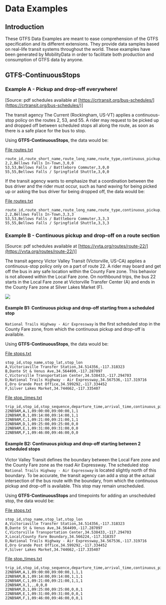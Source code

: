 # Data Examples

## Introduction

These GTFS Data Examples are meant to ease comprehension of the GTFS specification and its different extensions. They provide data samples based on real-life transit systems throughout the world. These examples have been generated by MobilityData in order to facilitate both production and consumption of GTFS data by anyone.

## GTFS-ContinuousStops

### Example A - Pickup and drop-off everywhere!

[Source: pdf schedules available at [https://crtransit.org/bus-schedules/](https://crtransit.org/bus-schedules/)]

The transit agency The Current (Rockingham, US-VT) applies a continuous-stop policy on the routes 2, 53, and 55. A rider may request to be picked up and dropped off between scheduled stops all along the route, as soon as there is a safe place for the bus to stop.

Using **GTFS-ContinuousStops**, the data would be:

[File routes.txt](../reference/#routestxt)

```
route_id,route_short_name,route_long_name,route_type,continuous_pickup,continuous_drop_off
2,2,Bellows Falls In-Town,3,0,0
53,53,Bellows Falls / Battleboro Commuter,3,0,0
55,55,Bellows Falls / Springfield Shuttle,3,0,0
```

If the transit agency wants to emphasize that a coordination between the bus driver and the rider must occur, such as hand waving for being picked up or asking the bus driver for being dropped off, the data would be:

[File routes.txt](../reference/#routestxt)

```
route_id,route_short_name,route_long_name,route_type,continuous_pickup,continuous_drop_off
2,2,Bellows Falls In-Town,3,3,3
53,53,Bellows Falls / Battleboro Commuter,3,3,3
55,55,Bellows Falls / Springfield Shuttle,3,3,3
```

### Example B - Continuous pickup and drop-off on a route section
[Source: pdf schedules available at [https://vvta.org/routes/route-22/](https://vvta.org/routes/route-22/)]

The transit agency Victor Valley Transit (Victorville, US-CA) applies a continuous-stop policy only on a part of route 22. A rider may board and get off the bus in any safe location within the County Fare zone. This behavior is not allowed within the Local Fare zone. On northbound trips, the bus 22 starts in the Local Fare zone at Victorville Transfer Center (A) and ends in the County Fare zone at Silver Lakes Market (F).

![](https://raw.githubusercontent.com/MobilityData/gtfs.org/master/src/pages/en/victor-valley-transit-2.svg)

#### Example B1:  Continuous pickup and drop-off starting from a scheduled stop
`National Trails Highway - Air Expressway` is the first scheduled stop in the County Fare zone, from which the continuous pickup and drop-off is available.

Using **GTFS-ContinuousStops**, the data would be:

[File stops.txt](../reference/#stopstxt)

```
stop_id,stop_name,stop_lat,stop_lon
A,Victoriaville Transfer Station,34.514356,-117.318323
B,Dante St & Venus Ave,34.564499,-117.287097
C,Victorville Transportation Center,34.538433,-117.294703
D,National Trails Highway - Air Expressway,34.567536,-117.319716
E,Oro Grande Post Office,34.599292,-117.334452
F,Silver Lakes Market,34.744662,-117.335407
```

[File stop_times.txt](../reference/#stoptimestxt)

```
trip_id,stop_id,stop_sequence,departure_time,arrival_time,continuous_pickup,continuous_drop_off
22NB9AM,A,1,09:00:00,09:00:00,1,1
22NB9AM,B,1,09:14:00,09:14:00,1,1
22NB9AM,C,1,09:21:00,09:21:00,1,1
22NB9AM,D,1,09:25:00,09:25:00,0,0
22NB9AM,E,1,09:31:00,09:31:00,0,0
22NB9AM,F,1,09:46:00,09:46:00,0,0
```

#### Example B2:  Continuous pickup and drop-off starting between 2 scheduled stops

Victor Valley Transit defines the boundary between the Local Fare zone and the County Fare zone as the road Air Expressway. The scheduled stop `National Trails Highway - Air Expressway` is located slightly north of this boundary. To be accurate, the transit agency can add a stop at the actual intersection of the bus route with the boundary, from which the continuous pickup and drop-off is available. This stop may remain unscheduled.

Using **GTFS-ContinuousStops** and timepoints for adding an unscheduled stop, the data would be:

[File stops.txt](../reference/#stopstxt)

```
stop_id,stop_name,stop_lat,stop_lon
A,Victoriaville Transfer Station,34.514356,-117.318323
B,Dante St & Venus Ave,34.564499,-117.287097
C,Victorville Transportation Center,34.538433,-117.294703
X,Local/County Fare Boundary,34.566224,-117.318357
D,National Trails Highway - Air Expressway,34.567536,-117.319716
E,Oro Grande Post Office,34.599292,-117.334452
F,Silver Lakes Market,34.744662,-117.335407
```

[File stop_times.txt](../reference/#stoptimestxt)

```
trip_id,stop_id,stop_sequence,departure_time,arrival_time,continuous_pickup,continuouse_drop_off,timepoint
22NB9AM,A,1,09:00:00,09:00:00,1,1,1
22NB9AM,B,1,09:14:00,09:14:00,1,1,1
22NB9AM,C,1,09:21:00,09:21:00,1,1,1
22NB9AM,X,1,,,0,0,0
22NB9AM,D,1,09:25:00,09:25:00,0,0,1
22NB9AM,E,1,09:31:00,09:31:00,0,0,1
22NB9AM,F,1,09:46:00,09:46:00,0,0,1
```